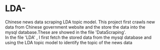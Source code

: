 # LDA-
Chinese news data scraping    LDA topic model. 
This project first crawls new data from Chinese government website and the store the data into the mysql database.These are showed in the file 'DataScraping'.  
In the file 'LDA' , I first fetch the stored data from the mysql database and using the LDA topic model to identify the topic of the news data
